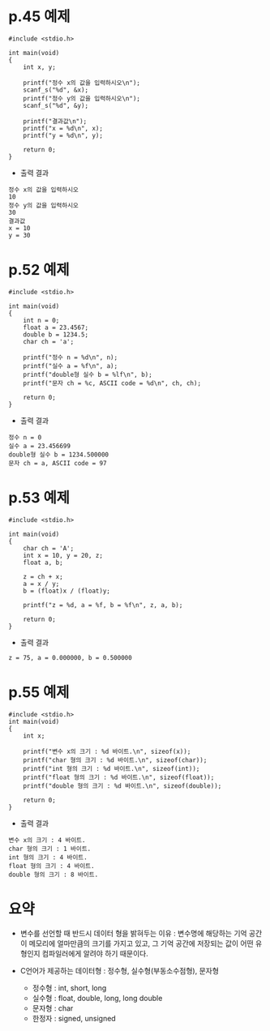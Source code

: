 # p.45 예제

```
#include <stdio.h>

int main(void)
{
	int x, y;

	printf("정수 x의 값을 입력하시오\n");
	scanf_s("%d", &x);
	printf("정수 y의 값을 입력하시오\n");
	scanf_s("%d", &y);

	printf("결과값\n");
	printf("x = %d\n", x);
	printf("y = %d\n", y);

	return 0;
}
```

- 출력 결과

```
정수 x의 값을 입력하시오
10
정수 y의 값을 입력하시오
30
결과값
x = 10
y = 30
```

# p.52 예제

```
#include <stdio.h>

int main(void)
{
	int n = 0;
	float a = 23.4567;
	double b = 1234.5;
	char ch = 'a';

	printf("정수 n = %d\n", n);
	printf("실수 a = %f\n", a);
	printf("double형 실수 b = %lf\n", b);
	printf("문자 ch = %c, ASCII code = %d\n", ch, ch);

	return 0;
}
```

- 출력 결과
```
정수 n = 0
실수 a = 23.456699
double형 실수 b = 1234.500000
문자 ch = a, ASCII code = 97
```
# p.53 예제

```
#include <stdio.h>

int main(void)
{
	char ch = 'A';
	int x = 10, y = 20, z;
	float a, b;

	z = ch + x;
	a = x / y;
	b = (float)x / (float)y;

	printf("z = %d, a = %f, b = %f\n", z, a, b);

	return 0;
}
```

- 출력 결과
```
z = 75, a = 0.000000, b = 0.500000
```

# p.55 예제

```
#include <stdio.h>
int main(void)
{
	int x;

	printf("변수 x의 크기 : %d 바이트.\n", sizeof(x));
	printf("char 형의 크기 : %d 바이트.\n", sizeof(char));
	printf("int 형의 크기 : %d 바이트.\n", sizeof(int));
	printf("float 형의 크기 : %d 바이트.\n", sizeof(float));
	printf("double 형의 크기 : %d 바이트.\n", sizeof(double));

	return 0;
}
```

- 출력 결과
```
변수 x의 크기 : 4 바이트.
char 형의 크기 : 1 바이트.
int 형의 크기 : 4 바이트.
float 형의 크기 : 4 바이트.
double 형의 크기 : 8 바이트.
```

# 요약

- 변수를 선언할 때 반드시 데이터 형을 밝혀두는 이유 :  변수명에 해당하는 기억 공간이 메모리에 얼마만큼의 크기를 가지고 있고, 그 기억 공간에 저장되는 값이 어떤 유형인지 컴파일러에게 알려야 하기 때문이다.

- C언어가 제공하는 데이터형 : 정수형, 실수형(부동소수점형), 문자형

  - 정수형 : int, short, long
  - 실수형 : float, double, long, long double
  - 문자형 : char
  - 한정자 : signed, unsigned
